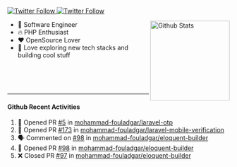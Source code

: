 <p>
  <a href="https://twitter.com/50bhan">
    <img alt="Twitter Follow" src="https://img.shields.io/twitter/follow/50bhan?color=1DA1F2&logo=twitter&style=for-the-badge">
  </a>
  
  <a href="https://www.linkedin.com/in/50bhan">
    <img alt="Twitter Follow" src="https://img.shields.io/badge/LinkedIn-0077B5?style=for-the-badge&logo=linkedin&logoColor=white">
  </a>
</p>

<img alt="Github Stats" src="https://github-readme-stats.vercel.app/api?username=50bhan&show_icons=true" align="right" height="180" />

- 🔭 Software Engineer
- :fire: PHP Enthusiast
- :hearts: OpenSource Lover
- 🚀 Love exploring new tech stacks and building cool stuff

<br><br><br><hr>

#### Github Recent Activities
<!--START_SECTION:activity-->
1. 💪 Opened PR [#5](https://github.com/mohammad-fouladgar/laravel-otp/pull/5) in [mohammad-fouladgar/laravel-otp](https://github.com/mohammad-fouladgar/laravel-otp)
2. 💪 Opened PR [#173](https://github.com/mohammad-fouladgar/laravel-mobile-verification/pull/173) in [mohammad-fouladgar/laravel-mobile-verification](https://github.com/mohammad-fouladgar/laravel-mobile-verification)
3. 🗣 Commented on [#98](https://github.com/mohammad-fouladgar/eloquent-builder/issues/98) in [mohammad-fouladgar/eloquent-builder](https://github.com/mohammad-fouladgar/eloquent-builder)
4. 💪 Opened PR [#98](https://github.com/mohammad-fouladgar/eloquent-builder/pull/98) in [mohammad-fouladgar/eloquent-builder](https://github.com/mohammad-fouladgar/eloquent-builder)
5. ❌ Closed PR [#97](https://github.com/mohammad-fouladgar/eloquent-builder/pull/97) in [mohammad-fouladgar/eloquent-builder](https://github.com/mohammad-fouladgar/eloquent-builder)
<!--END_SECTION:activity-->
